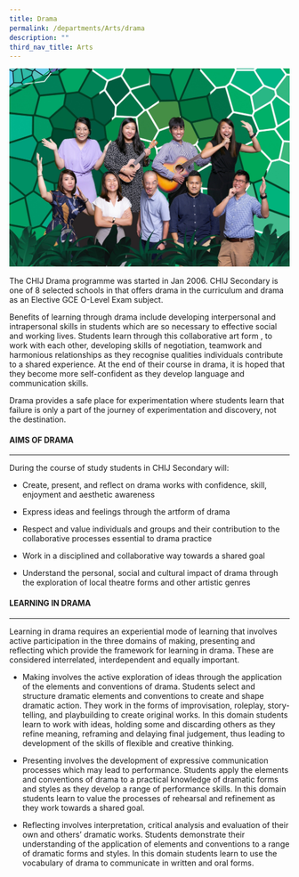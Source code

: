```yaml
---
title: Drama
permalink: /departments/Arts/drama
description: ""
third_nav_title: Arts
---
```

![](/images/DRAMA%20%20MUSIC.jpg)

The CHIJ Drama programme was started in Jan 2006. CHIJ Secondary is one of 8 selected schools in that offers drama in the curriculum and drama as an Elective GCE O-Level Exam subject.

Benefits of learning through drama include developing interpersonal and intrapersonal skills in students which are so necessary to effective social and working lives. Students learn through this collaborative art form , to work with each other, developing skills of negotiation, teamwork and harmonious relationships as they recognise qualities individuals contribute to a shared experience. At the end of their course in drama, it is hoped that they become more self-confident as they develop language and communication skills.

Drama provides a safe place for experimentation where students learn that failure is only a part of the journey of experimentation and discovery, not the destination.

#### AIMS OF DRAMA

* * *
During the course of study students in CHIJ Secondary will:

*   Create, present, and reflect on drama works with confidence, skill, enjoyment and aesthetic awareness  
    
*   Express ideas and feelings through the artform of drama  
    
*   Respect and value individuals and groups and their contribution to the collaborative processes essential to drama practice  
    
*   Work in a disciplined and collaborative way towards a shared goal  
    
*   Understand the personal, social and cultural impact of drama through the exploration of local theatre forms and other artistic genres

#### LEARNING IN DRAMA

* * *

Learning in drama requires an experiential mode of learning that involves active participation in the three domains of making, presenting and reflecting which provide the framework for learning in drama. These are considered interrelated, interdependent and equally important.

*   Making involves the active exploration of ideas through the application of the elements and conventions of drama. Students select and structure dramatic elements and conventions to create and shape dramatic action. They work in the forms of improvisation, roleplay, story-telling, and playbuilding to create original works. In this domain students learn to work with ideas, holding some and discarding others as they refine meaning, reframing and delaying final judgement, thus leading to development of the skills of flexible and creative thinking.

*   Presenting involves the development of expressive communication processes which may lead to performance. Students apply the elements and conventions of drama to a practical knowledge of dramatic forms and styles as they develop a range of performance skills. In this domain students learn to value the processes of rehearsal and refinement as they work towards a shared goal.  
    
*   Reflecting involves interpretation, critical analysis and evaluation of their own and others’ dramatic works. Students demonstrate their understanding of the application of elements and conventions to a range of dramatic forms and styles. In this domain students learn to use the vocabulary of drama to communicate in written and oral forms.